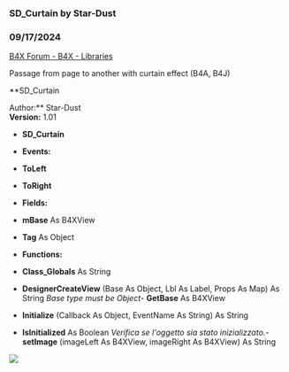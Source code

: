 ###  SD_Curtain by Star-Dust
### 09/17/2024
[B4X Forum - B4X - Libraries](https://www.b4x.com/android/forum/threads/163129/)

Passage from page to another with curtain effect (B4A, B4J)  
  
**SD\_Curtain  
  
Author:** Star-Dust  
**Version:** 1.01  

- **SD\_Curtain**

- **Events:**

- **ToLeft**
- **ToRight**

- **Fields:**

- **mBase** As B4XView
- **Tag** As Object

- **Functions:**

- **Class\_Globals** As String
- **DesignerCreateView** (Base As Object, Lbl As Label, Props As Map) As String
*Base type must be Object*- **GetBase** As B4XView
- **Initialize** (Callback As Object, EventName As String) As String
- **IsInitialized** As Boolean
*Verifica se l'oggetto sia stato inizializzato.*- **setImage** (imageLeft As B4XView, imageRight As B4XView) As String

  
  
  
![](https://www.b4x.com/android/forum/attachments/157002)